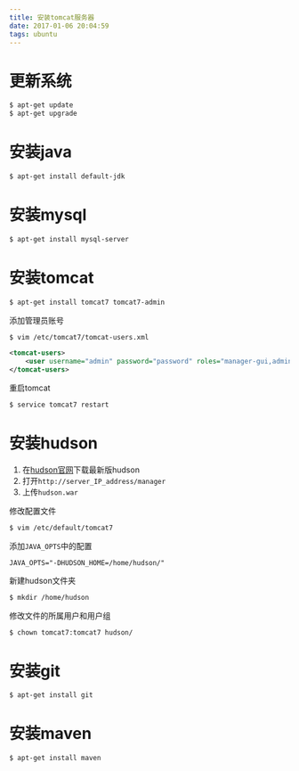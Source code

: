 ```yaml
---
title: 安装tomcat服务器
date: 2017-01-06 20:04:59
tags: ubuntu
---
```


# 更新系统

```bash
$ apt-get update
$ apt-get upgrade
```

# 安装java

```bash
$ apt-get install default-jdk
```

# 安装mysql

```bash
$ apt-get install mysql-server
```

# 安装tomcat

```bash
$ apt-get install tomcat7 tomcat7-admin
```

添加管理员账号

```bash
$ vim /etc/tomcat7/tomcat-users.xml
```

```xml
<tomcat-users>
    <user username="admin" password="password" roles="manager-gui,admin-gui"/>
</tomcat-users>
```

重启tomcat

```bash
$ service tomcat7 restart
```

# 安装hudson

1. 在[hudson官网](https://www.eclipse.org/hudson/download.php)下载最新版hudson
2. 打开`http://server_IP_address/manager`
3. 上传`hudson.war`

修改配置文件

```bash
$ vim /etc/default/tomcat7
```

添加`JAVA_OPTS`中的配置

```properties
JAVA_OPTS="-DHUDSON_HOME=/home/hudson/"
```

新建hudson文件夹

```bash
$ mkdir /home/hudson
```

修改文件的所属用户和用户组

```bash
$ chown tomcat7:tomcat7 hudson/
```

# 安装git

```bash
$ apt-get install git
```

# 安装maven

```bash
$ apt-get install maven
```
